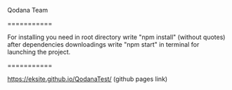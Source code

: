 Qodana Team

===========

For installing you need in root directory write "npm install" (without quotes)
after dependencies downloadings write "npm start" in terminal for launching the project.

===========

https://eksite.github.io/QodanaTest/ (github pages link)

